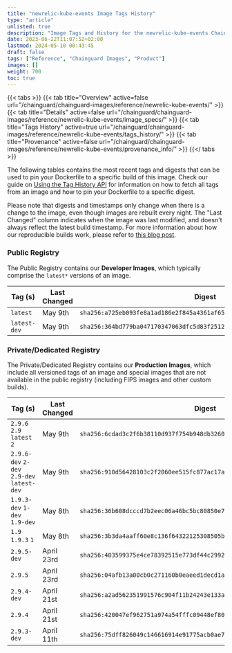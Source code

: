 ```yaml
---
title: "newrelic-kube-events Image Tags History"
type: "article"
unlisted: true
description: "Image Tags and History for the newrelic-kube-events Chainguard Image"
date: 2023-06-22T11:07:52+02:00
lastmod: 2024-05-10 00:43:45
draft: false
tags: ["Reference", "Chainguard Images", "Product"]
images: []
weight: 700
toc: true
---
```


{{< tabs >}}
{{< tab title="Overview" active=false url="/chainguard/chainguard-images/reference/newrelic-kube-events/" >}}
{{< tab title="Details" active=false url="/chainguard/chainguard-images/reference/newrelic-kube-events/image_specs/" >}}
{{< tab title="Tags History" active=true url="/chainguard/chainguard-images/reference/newrelic-kube-events/tags_history/" >}}
{{< tab title="Provenance" active=false url="/chainguard/chainguard-images/reference/newrelic-kube-events/provenance_info/" >}}
{{</ tabs >}}

The following tables contains the most recent tags and digests that can be used to pin your Dockerfile to a specific build of this image. Check our guide on [Using the Tag History API](/chainguard/chainguard-images/using-the-tag-history-api/) for information on how to fetch all tags from an image and how to pin your Dockerfile to a specific digest.

Please note that digests and timestamps only change when there is a change to the image, even though images are rebuilt every night. The "Last Changed" column indicates when the image was last modified, and doesn't always reflect the latest build timestamp. For more information about how our reproducible builds work, please refer to [this blog post](https://www.chainguard.dev/unchained/reproducing-chainguards-reproducible-image-builds).

### Public Registry
The Public Registry contains our **Developer Images**, which typically comprise the `latest*` versions of an image.

| Tag (s)       | Last Changed | Digest                                                                    |
|---------------|--------------|---------------------------------------------------------------------------|
|  `latest`     | May 9th      | `sha256:a725eb093fe8a1ad186e2f845a4361af659d306fae4f212a777f5d64b41e816a` |
|  `latest-dev` | May 9th      | `sha256:364bd779ba047170347063dfc5d83f2512c7064d6dd980ed37a07b5b20cec311` |


### Private/Dedicated Registry
The Private/Dedicated Registry contains our **Production Images**, which include all versioned tags of an image and special images that are not available in the public registry (including FIPS images and other custom builds).

| Tag (s)                                     | Last Changed | Digest                                                                    |
|---------------------------------------------|--------------|---------------------------------------------------------------------------|
|  `2.9.6` `2.9` `latest` `2`                 | May 9th      | `sha256:6cdad3c2f6b38110d937f754b948db32601efceb2125bc6466e4c3f3fecc41f2` |
|  `2.9.6-dev` `2-dev` `2.9-dev` `latest-dev` | May 9th      | `sha256:910d56428103c2f2060ee515fc877ac17af91ba2e2bdf3ea110b96ee8627541b` |
|  `1.9.3-dev` `1-dev` `1.9-dev`              | May 8th      | `sha256:36b608dcccd7b2eec06a46bc5bc80850e7bd391ebf293ab4ff426e0e22754e6b` |
|  `1.9` `1.9.3` `1`                          | May 8th      | `sha256:3b3da4aaff60e8c136f64322125308505b663887c1faf9e55770ef626d21598a` |
|  `2.9.5-dev`                                | April 23rd   | `sha256:403599375e4ce78392515e773df44c2992291d7f7a9ccf08ec60e3b91e196019` |
|  `2.9.5`                                    | April 23rd   | `sha256:04afb13a00cb0c271160b0eaeed1decd1a8786bdbbeeae2c3ce386e882f9deb6` |
|  `2.9.4-dev`                                | April 21st   | `sha256:a2ad562351991576c904f11b24243e133aa6be1be9a2d3884b5cad021a2e0281` |
|  `2.9.4`                                    | April 21st   | `sha256:420047ef962751a974a54fffc09448ef80c778a26207963ab9c3ac480559058d` |
|  `2.9.3-dev`                                | April 11th   | `sha256:75dff826049c146616914e91775acb0ae723c851ecd28590277b979b39b01ebe` |

